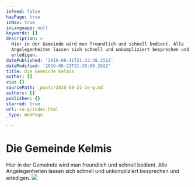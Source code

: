 ```yaml
---
inFeed: false
hasPage: true
inNav: true
inLanguage: null
keywords: []
description: >-
  Hier in der Gemeinde wird man freundlich und schnell bedient. Alle
  Angelegenheiten lassen sich schnell und unkompliziert besprechen und
  erledigen.
datePublished: '2016-08-21T21:22:38.251Z'
dateModified: '2016-08-21T21:20:08.262Z'
title: Die Gemeinde Kelmis
author: []
via: {}
sourcePath: _posts/2016-08-21-ie-g.md
authors: []
publisher: {}
starred: true
url: ie-g/index.html
_type: WebPage

---
```

# Die Gemeinde Kelmis

Hier in der Gemeinde wird man freundlich und schnell bedient. Alle Angelegenheiten lassen sich schnell und unkompliziert besprechen und erledigen.
![](https://the-grid-user-content.s3-us-west-2.amazonaws.com/518e1136-0b46-4182-af8f-6fbc829a124a.jpg)